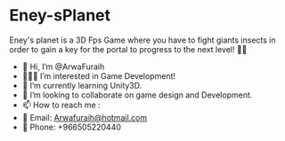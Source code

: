 # Eney-sPlanet
Eney's planet is a 3D Fps Game where you have to fight giants insects in order to gain a key for the portal to progress to the next level! 🦟🔫

- 🤝 Hi, I’m @ArwaFuraih
- 👩🏼‍💻 I’m interested in Game Development!
- 👾 I’m currently learning Unity3D.
- 💞️ I’m looking to collaborate on game design and Development.
- 📫 How to reach me :
- 📧 Email: Arwafuraih@hotmail.com
- 📱 Phone: +966505220440
